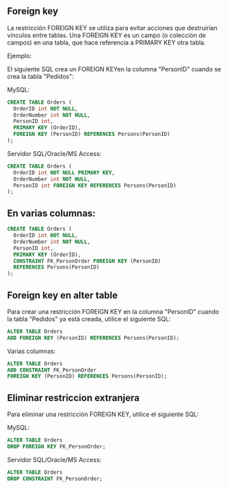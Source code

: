 ## Foreign key
La restricción FOREIGN KEY se utiliza para evitar acciones que destruirían vínculos entre tablas.
Una FOREIGN KEY es un campo (o colección de campos) en una tabla, que hace referencia a PRIMARY KEY otra tabla.

Ejemplo:

El siguiente SQL crea un FOREIGN KEYen la columna "PersonID" cuando se crea la tabla "Pedidos":

MySQL:
```sql
CREATE TABLE Orders (
  OrderID int NOT NULL,
  OrderNumber int NOT NULL,
  PersonID int,
  PRIMARY KEY (OrderID),
  FOREIGN KEY (PersonID) REFERENCES Persons(PersonID)
);
```

Servidor SQL/Oracle/MS Access:

```sql
CREATE TABLE Orders (
  OrderID int NOT NULL PRIMARY KEY,
  OrderNumber int NOT NULL,
  PersonID int FOREIGN KEY REFERENCES Persons(PersonID)
);
```

## En varias columnas:

```sql
CREATE TABLE Orders (
  OrderID int NOT NULL,
  OrderNumber int NOT NULL,
  PersonID int,
  PRIMARY KEY (OrderID),
  CONSTRAINT FK_PersonOrder FOREIGN KEY (PersonID)
  REFERENCES Persons(PersonID)
);
```

## Foreign key en alter table
  
Para crear una restricción FOREIGN KEY en la columna "PersonID" cuando la tabla "Pedidos" ya está creada, utilice el siguiente SQL:

```sql
ALTER TABLE Orders
ADD FOREIGN KEY (PersonID) REFERENCES Persons(PersonID);
```

Varias columnas:

```sql
ALTER TABLE Orders
ADD CONSTRAINT FK_PersonOrder
FOREIGN KEY (PersonID) REFERENCES Persons(PersonID);
```

## Eliminar restriccion extranjera

Para eliminar una restricción FOREIGN KEY, utilice el siguiente SQL:

MySQL:

```sql
ALTER TABLE Orders
DROP FOREIGN KEY FK_PersonOrder;
```

Servidor SQL/Oracle/MS Access:

```sql
ALTER TABLE Orders
DROP CONSTRAINT FK_PersonOrder;
```